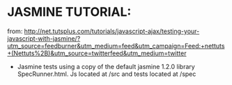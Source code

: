 JASMINE TUTORIAL: 
================

from: http://net.tutsplus.com/tutorials/javascript-ajax/testing-your-javascript-with-jasmine/?utm_source=feedburner&utm_medium=feed&utm_campaign=Feed:+nettuts+(Nettuts%2B)&utm_source=twitterfeed&utm_medium=twitter

- Jasmine tests using a copy of the default jasmine 1.2.0 library SpecRunner.html. Js located at /src and tests located at /spec

